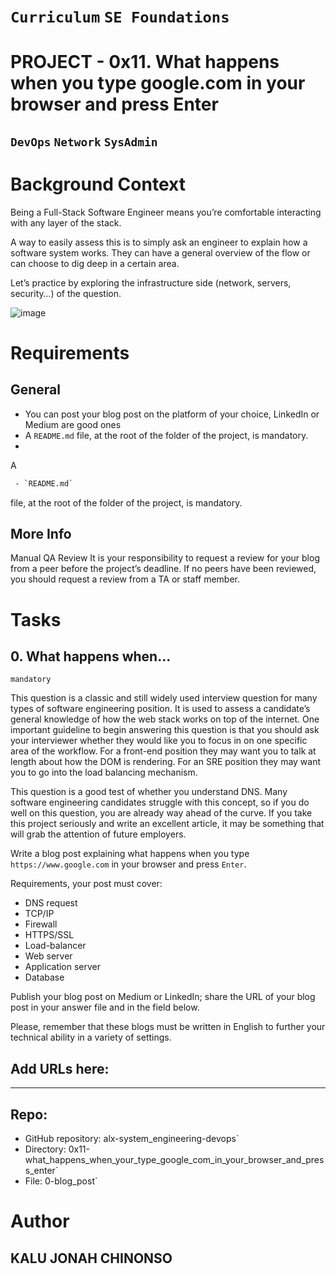 # `Curriculum` `SE Foundations`
 
# PROJECT - 0x11. What happens when you type google.com in your browser and press Enter
## `DevOps` `Network` `SysAdmin`

# Background Context
Being a Full-Stack Software Engineer means you’re comfortable interacting with any layer of the stack.

A way to easily assess this is to simply ask an engineer to explain how a software system works. They can have a general overview of the flow or can choose to dig deep in a certain area.

Let’s practice by exploring the infrastructure side (network, servers, security…) of the question.

![image](https://github.com/user-attachments/assets/ef7d13cc-13ac-4b9e-adc4-066352ab50c6)


# Requirements
## General
- You can post your blog post on the platform of your choice, LinkedIn or Medium are good ones
- A `README.md` file, at the root of the folder of the project, is mandatory.
- 
A
```diff
 - `README.md` 
```
file, at the root of the folder of the project, is mandatory.

## More Info
Manual QA Review
It is your responsibility to request a review for your blog from a peer before the project’s deadline. If no peers have been reviewed, you should request a review from a TA or staff member.

# Tasks
## 0. What happens when...

`mandatory`

This question is a classic and still widely used interview question for many types of software engineering position. It is used to assess a candidate’s general knowledge of how the web stack works on top of the internet. One important guideline to begin answering this question is that you should ask your interviewer whether they would like you to focus in on one specific area of the workflow. For a front-end position they may want you to talk at length about how the DOM is rendering. For an SRE position they may want you to go into the load balancing mechanism.

This question is a good test of whether you understand DNS. Many software engineering candidates struggle with this concept, so if you do well on this question, you are already way ahead of the curve. If you take this project seriously and write an excellent article, it may be something that will grab the attention of future employers.

Write a blog post explaining what happens when you type `https://www.google.com` in your browser and press `Enter`.

Requirements, your post must cover:

- DNS request
- TCP/IP
- Firewall
- HTTPS/SSL
- Load-balancer
- Web server
- Application server
- Database

Publish your blog post on Medium or LinkedIn; share the URL of your blog post in your answer file and in the field below.

Please, remember that these blogs must be written in English to further your technical ability in a variety of settings.

Add URLs here:
---

---

## Repo:

- GitHub repository: alx-system_engineering-devops`
- Directory: 0x11-what_happens_when_your_type_google_com_in_your_browser_and_press_enter`
- File: 0-blog_post`


# Author

## KALU JONAH CHINONSO
